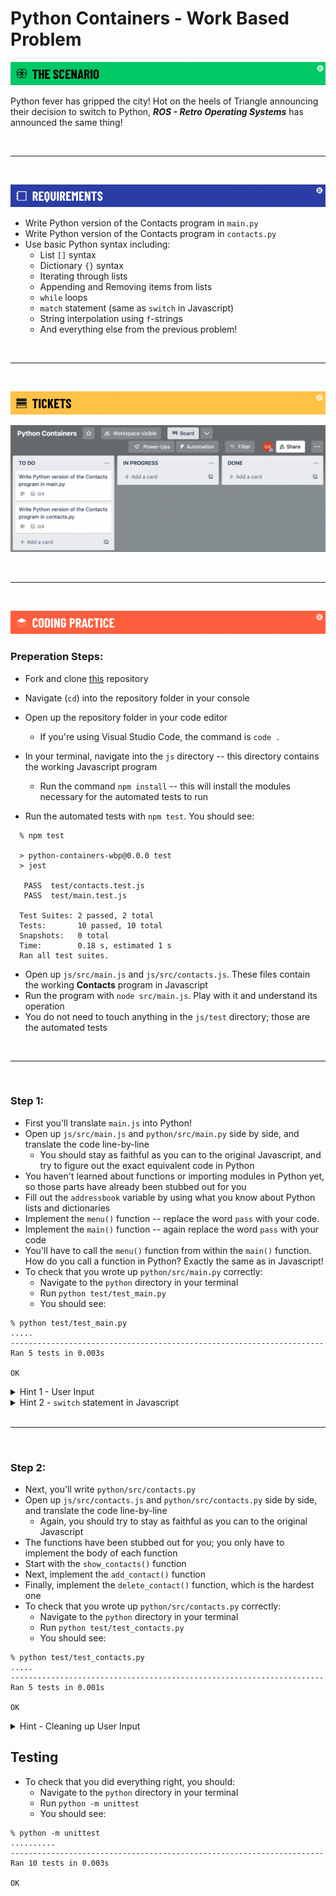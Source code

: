 # Python Containers - Work Based Problem
![scenario](./assets/banner-scenario.png)

Python fever has gripped the city! Hot on the heels of Triangle announcing their decision to switch to Python, ***ROS - Retro Operating Systems*** has announced the same thing!

<br>

---

<br>

![requirements](./assets/banner-requirements.png)

- Write Python version of the Contacts program in `main.py`
- Write Python version of the Contacts program in `contacts.py`
- Use basic Python syntax including:
  - List `[]` syntax
  - Dictionary `{}` syntax
  - Iterating through lists
  - Appending and Removing items from lists
  - `while` loops
  - `match` statement (same as `switch` in Javascript)
  - String interpolation using `f`-strings
  - And everything else from the previous problem!

<br>

---

<br>

![tickets](./assets/banner-tickets.png)

<!-- [Trello Board](https://trello.com/b/gndzk6Iz/python-containers) -->

![trello board](./assets/M4L1.3-python-containers-trello-board.png)

<br>

---

<br>

![coding practice](./assets/banner-coding.png)

### Preperation Steps:

- Fork and clone [this](https://git.generalassemb.ly/SEI-Standard-Curriculum/M4L3-python-containers-wbp) repository
- Navigate (`cd`) into the repository folder in your console
- Open up the repository folder in your code editor
  - If you're using Visual Studio Code, the command is `code .`

- In your terminal, navigate into the `js` directory -- this directory contains the working Javascript program
  - Run the command `npm install` -- this will install the modules necessary for the automated tests to run
- Run the automated tests with `npm test`. You should see:
```
  % npm test

  > python-containers-wbp@0.0.0 test
  > jest

   PASS  test/contacts.test.js
   PASS  test/main.test.js

  Test Suites: 2 passed, 2 total
  Tests:       10 passed, 10 total
  Snapshots:   0 total
  Time:        0.18 s, estimated 1 s
  Ran all test suites.
  ```
- Open up `js/src/main.js` and `js/src/contacts.js`. These files contain the working **Contacts** program in Javascript
- Run the program with `node src/main.js`. Play with it and understand its operation
- You do not need to touch anything in the `js/test` directory; those are the automated tests

<br>

---

<br>


### Step 1:

- First you'll translate `main.js` into Python!
- Open up `js/src/main.js` and `python/src/main.py` side by side, and translate the code line-by-line
  - You should stay as faithful as you can to the original Javascript, and try to figure out the exact equivalent code in Python
- You haven't learned about functions or importing modules in Python yet, so those parts have already been stubbed out for you
- Fill out the `addressbook` variable by using what you know about Python lists and dictionaries
- Implement the `menu()` function -- replace the word `pass` with your code.
- Implement the `main()` function -- again replace the word `pass` with your code
- You'll have to call the `menu()` function from within the `main()` function. How do you call a function in Python? Exactly the same as in Javascript!
- To check that you wrote up `python/src/main.py` correctly:
  - Navigate to the `python` directory in your terminal
  - Run `python test/test_main.py`
  - You should see:

```
% python test/test_main.py
.....
----------------------------------------------------------------------
Ran 5 tests in 0.003s

OK
```

<details>
<summary>Hint 1 - User Input</summary>

You do not need <code>prompt-sync</code> in Python, as Python already has prompting built in. So these lines do not need to be translated to Python

```javascript
 const promptSync = require('prompt-sync');
 const prompt = promptSync({ sigint: true });
```

</details>

<details>
<summary>Hint 2 - <code>switch</code> statement in Javascript</summary>

In Python, the <a href="https://docs.python.org/3.10/whatsnew/3.10.html#pep-634-structural-pattern-matching"><code>match</code> statement</a>  is the equivalent of the <code>switch</code> statement in Javascript
</details>

<br>

---

<br>

### Step 2:

- Next, you'll write `python/src/contacts.py`
- Open up `js/src/contacts.js` and `python/src/contacts.py` side by side, and translate the code line-by-line
  - Again, you should try to stay as faithful as you can to the original Javascript
- The functions have been stubbed out for you; you only have to implement the body of each function
- Start with the `show_contacts()` function
- Next, implement the `add_contact()` function
- Finally, implement the `delete_contact()` function, which is the hardest one
- To check that you wrote up `python/src/contacts.py` correctly:
  - Navigate to the `python` directory in your terminal
  - Run `python test/test_contacts.py`
  - You should see:
   
```
% python test/test_contacts.py
.....
----------------------------------------------------------------------
Ran 5 tests in 0.001s

OK
```

<details>
<summary>Hint - Cleaning up User Input</summary>

Whenever a user is prompted for information, you should always sanitize the input by removing extra spaces before and after. This is accomplished in Javascript using the <code>.trim()</code> method, and in Python the equivalent is the <code>.strip()</code> method.
</details>

## Testing

- To check that you did everything right, you should:
  - Navigate to the `python` directory in your terminal
  - Run `python -m unittest`
  - You should see:
   
```
% python -m unittest
..........
----------------------------------------------------------------------
Ran 10 tests in 0.003s

OK
```

